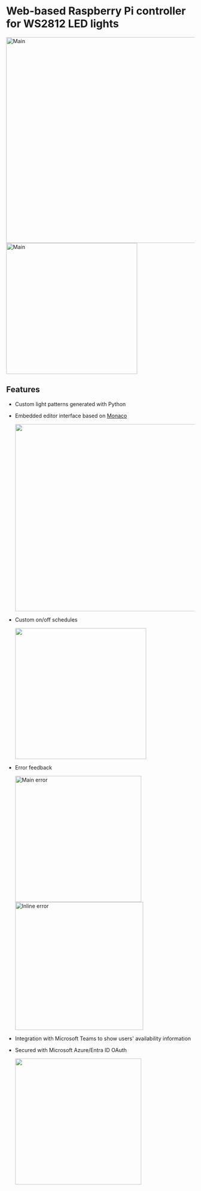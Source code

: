 # Web-based Raspberry Pi controller for WS2812 LED lights
<img width="550" alt="Main" src="https://github.com/user-attachments/assets/caa98eab-b60f-4428-a824-5951cf6686ab" /><img width="350" alt="Main" src="https://github.com/user-attachments/assets/d4868138-eec3-4fac-b224-3a3ab33d5be6">

## Features
* Custom light patterns generated with Python
* Embedded editor interface based on [Monaco](https://github.com/microsoft/monaco-editor)
  
  <img width="500" src="https://github.com/user-attachments/assets/605124d5-afbf-4113-9435-76d1c63a5dec" />
* Custom on/off schedules

  <img width="350" src="https://github.com/user-attachments/assets/337d1408-7241-4be7-9918-d92de8c60655" />
* Error feedback

  <img width="337" alt="Main error" src="https://github.com/user-attachments/assets/51e371ef-2f87-44e3-adeb-8caf4aec3588" /><img width="342" alt="Inline error" src="https://github.com/user-attachments/assets/545dddcc-5d70-4877-a5bc-17ef0440e4a3" />
* Integration with Microsoft Teams to show users' availability information
* Secured with Microsoft Azure/Entra ID OAuth

  <img width="337" src="https://github.com/user-attachments/assets/638f37cf-d1ae-4d2e-9715-2381e3920c58">
